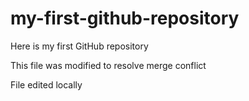# my-first-github-repository
Here is my first GitHub repository

This file was modified to resolve merge conflict

File edited locally
